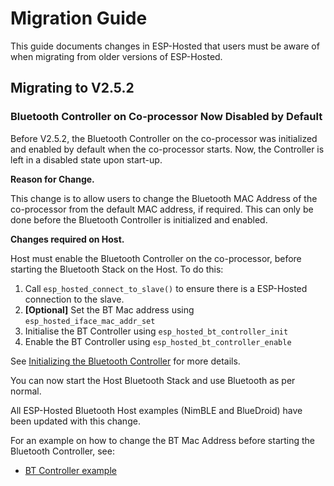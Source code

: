 # Migration Guide

This guide documents changes in ESP-Hosted that users must be aware of when migrating from older versions of ESP-Hosted.

## Migrating to V2.5.2

### Bluetooth Controller on Co-processor Now Disabled by Default

Before V2.5.2, the Bluetooth Controller on the co-processor was initialized and enabled by default when the co-processor starts. Now, the Controller is left in a disabled state upon start-up.

**Reason for Change.**

This change is to allow users to change the Bluetooth MAC Address of the co-processor from the default MAC address, if required. This can only be done before the Bluetooth Controller is initialized and enabled.

**Changes required on Host.**

Host must enable the Bluetooth Controller on the co-processor, before starting the Bluetooth Stack on the Host. To do this:

1. Call `esp_hosted_connect_to_slave()` to ensure there is a ESP-Hosted connection to the slave.
2. **[Optional]** Set the BT Mac address using `esp_hosted_iface_mac_addr_set`
3. Initialise the BT Controller using `esp_hosted_bt_controller_init`
4. Enable the BT Controller using `esp_hosted_bt_controller_enable`

See [Initializing the Bluetooth Controller](bluetooth_design.md#31-initializing-the-bluetooth-controller) for more details.

You can now start the Host Bluetooth Stack and use Bluetooth as per normal.

All ESP-Hosted Bluetooth Host examples (NimBLE and BlueDroid) have been updated with this change.

For an example on how to change the BT Mac Address before starting the Bluetooth Controller, see:

- [BT Controller example](../examples/host_bt_controller_mac_addr/)
